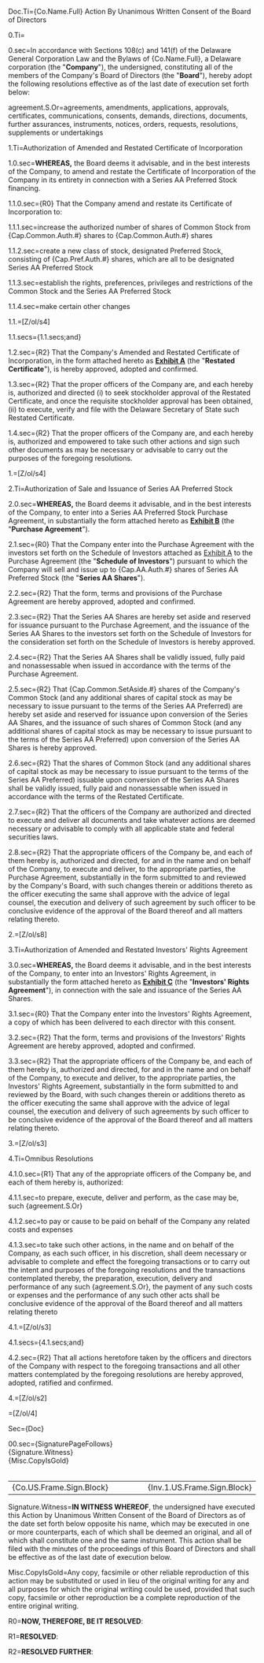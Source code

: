 Doc.Ti={Co.Name.Full} Action By Unanimous Written Consent of the Board of Directors

0.Ti=</i>

0.sec=In accordance with Sections 108(c) and 141(f) of the Delaware General Corporation Law and the Bylaws of {Co.Name.Full}, a Delaware corporation (the "<strong>Company</strong>"), the undersigned, constituting all of the members of the Company's Board of Directors (the "<strong>Board</strong>"), hereby adopt the following resolutions effective as of the last date of execution set forth below:

agreement.S.Or=agreements, amendments, applications, approvals, certificates, communications, consents, demands, directions, documents, further assurances, instruments, notices, orders, requests, resolutions, supplements or undertakings

1.Ti=Authorization of Amended and Restated Certificate of Incorporation

1.0.sec=<strong>WHEREAS,</strong> the Board deems it advisable, and in the best interests of the Company, to amend and restate the Certificate of Incorporation of the Company in its entirety in connection with a Series AA Preferred Stock financing.

1.1.0.sec={R0} That the Company amend and restate its Certificate of Incorporation to:

1.1.1.sec=increase the authorized number of shares of Common Stock from {Cap.Common.Auth.#} shares to {Cap.Common.Auth.#} shares

1.1.2.sec=create a new class of stock, designated Preferred Stock, consisting of {Cap.Pref.Auth.#} shares, which are all to be designated Series AA Preferred Stock

1.1.3.sec=establish the rights, preferences, privileges and restrictions of the Common Stock and the Series AA Preferred Stock

1.1.4.sec=make certain other changes

1.1.=[Z/ol/s4]

1.1.secs={1.1.secs;and}

1.2.sec={R2} That the Company's Amended and Restated Certificate of Incorporation, in the form attached hereto as <strong><u>Exhibit A</u></strong> (the "<strong>Restated Certificate</strong>"), is hereby approved, adopted and confirmed.

1.3.sec={R2} That the proper officers of the Company are, and each hereby is, authorized and directed (i) to seek stockholder approval of the Restated Certificate, and once the requisite stockholder approval has been obtained, (ii) to execute, verify and file with the Delaware Secretary of State such Restated Certificate.

1.4.sec={R2} That the proper officers of the Company are, and each hereby is, authorized and empowered to take such other actions and sign such other documents as may be necessary or advisable to carry out the purposes of the foregoing resolutions.

1.=[Z/ol/s4]


2.Ti=Authorization of Sale and Issuance of Series AA Preferred Stock

2.0.sec=<strong>WHEREAS,</strong> the Board deems it advisable, and in the best interests of the Company, to enter into a Series AA Preferred Stock Purchase Agreement, in substantially the form attached hereto as <strong><u>Exhibit B</u></strong> (the "<strong>Purchase Agreement</strong>").

2.1.sec={R0} That the Company enter into the Purchase Agreement with the investors set forth on the Schedule of Investors attached as <u>Exhibit A</u> to the Purchase Agreement (the "<strong>Schedule of Investors</strong>") pursuant to which the Company will sell and issue up to {Cap.AA.Auth.#} shares of Series AA Preferred Stock (the "<strong>Series AA Shares</strong>").

2.2.sec={R2} That the form, terms and provisions of the Purchase Agreement are hereby approved, adopted and confirmed.

2.3.sec={R2} That the Series AA Shares are hereby set aside and reserved for issuance pursuant to the Purchase Agreement, and the issuance of the Series AA Shares to the investors set forth on the Schedule of Investors for the consideration set forth on the Schedule of Investors is hereby approved.

2.4.sec={R2} That the Series AA Shares shall be validly issued, fully paid and nonassessable when issued in accordance with the terms of the Purchase Agreement.

2.5.sec={R2} That {Cap.Common.SetAside.#} shares of the Company's Common Stock (and any additional shares of capital stock as may be necessary to issue pursuant to the terms of the Series AA Preferred) are hereby set aside and reserved for issuance upon conversion of the Series AA Shares, and the issuance of such shares of Common Stock (and any additional shares of capital stock as may be necessary to issue pursuant to the terms of the Series AA Preferred) upon conversion of the Series AA Shares is hereby approved.

2.6.sec={R2} That the shares of Common Stock (and any additional shares of capital stock as may be necessary to issue pursuant to the terms of the Series AA Preferred) issuable upon conversion of the Series AA Shares shall be validly issued, fully paid and nonassessable when issued in accordance with the terms of the Restated Certificate.

2.7.sec={R2} That the officers of the Company are authorized and directed to execute and deliver all documents and take whatever actions are deemed necessary or advisable to comply with all applicable state and federal securities laws.

2.8.sec={R2} That the appropriate officers of the Company be, and each of them hereby is, authorized and directed, for and in the name and on behalf of the Company, to execute and deliver, to the appropriate parties, the Purchase Agreement, substantially in the form submitted to and reviewed by the Company's Board, with such changes therein or additions thereto as the officer executing the same shall approve with the advice of legal counsel, the execution and delivery of such agreement by such officer to be conclusive evidence of the approval of the Board thereof and all matters relating thereto.

2.=[Z/ol/s8]

3.Ti=Authorization of Amended and Restated Investors' Rights Agreement

3.0.sec=<strong>WHEREAS,</strong> the Board deems it advisable, and in the best interests of the Company, to enter into an Investors' Rights Agreement, in substantially the form attached hereto as <strong><u>Exhibit C</u></strong> (the "<strong>Investors' Rights Agreement</strong>"), in connection with the sale and issuance of the Series AA Shares.

3.1.sec={R0} That the Company enter into the Investors' Rights Agreement, a copy of which has been delivered to each director with this consent.

3.2.sec={R2} That the form, terms and provisions of the Investors' Rights Agreement are hereby approved, adopted and confirmed.

3.3.sec={R2} That the appropriate officers of the Company be, and each of them hereby is, authorized and directed, for and in the name and on behalf of the Company, to execute and deliver, to the appropriate parties, the Investors' Rights Agreement, substantially in the form submitted to and reviewed by the Board, with such changes therein or additions thereto as the officer executing the same shall approve with the advice of legal counsel, the execution and delivery of such agreements by such officer to be conclusive evidence of the approval of the Board thereof and all matters relating thereto.

3.=[Z/ol/s3]

4.Ti=Omnibus Resolutions

4.1.0.sec={R1} That any of the appropriate officers of the Company be, and each of them hereby is, authorized:

4.1.1.sec=to prepare, execute, deliver and perform, as the case may be, such {agreement.S.Or}

4.1.2.sec=to pay or cause to be paid on behalf of the Company any related costs and expenses

4.1.3.sec=to take such other actions, in the name and on behalf of the Company, as each such officer, in his discretion, shall deem necessary or advisable to complete and effect the foregoing transactions or to carry out the intent and purposes of the foregoing resolutions and the transactions contemplated thereby, the preparation, execution, delivery and performance of any such {agreement.S.Or}, the payment of any such costs or expenses and the performance of any such other acts shall be conclusive evidence of the approval of the Board thereof and all matters relating thereto

4.1.=[Z/ol/s3]

4.1.secs={4.1.secs;and}

4.2.sec={R2} That all actions heretofore taken by the officers and directors of the Company with respect to the foregoing transactions and all other matters contemplated by the foregoing resolutions are hereby approved, adopted, ratified and confirmed.

4.=[Z/ol/s2]

=[Z/ol/4]

Sec={Doc}

00.sec={SignaturePageFollows}<br>{Signature.Witness}<br>{Misc.CopyIsGold}<br><br><table><tr><td width=40%>{Co.US.Frame.Sign.Block}</td><td width=20%></td><td width=40%>{Inv.1.US.Frame.Sign.Block}</td></tr></table>


Signature.Witness=<strong>IN WITNESS WHEREOF</strong>, the undersigned have executed this Action by Unanimous Written Consent of the Board of Directors as of the date set forth below opposite his name, which may be executed in one or more counterparts, each of which shall be deemed an original, and all of which shall constitute one and the same instrument. This action shall be filed with the minutes of the proceedings of this Board of Directors and shall be effective as of the last date of execution below.

Misc.CopyIsGold=Any copy, facsimile or other reliable reproduction of this action may be substituted or used in lieu of the original writing for any and all purposes for which the original writing could be used, provided that such copy, facsimile or other reproduction be a complete reproduction of the entire original writing.

R0=<strong>NOW, THEREFORE, BE IT RESOLVED</strong>:

R1=<strong>RESOLVED</strong>:

R2=<strong>RESOLVED FURTHER</strong>:
